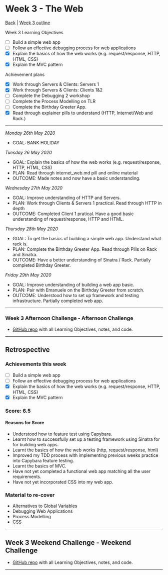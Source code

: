 # Week 3 - The Web


[Back](https://github.com/ooduola/MyLearnings/tree/master/week_notes) | [Week 3 outline](https://github.com/makersacademy/course/blob/master/week_outlines.md#week-3)


Week 3 Learning Objectives
- [ ] Build a simple web app
- [ ] Follow an effective debugging process for web applications
- [x] Explain the basics of how the web works (e.g. request/response, HTTP, HTML, CSS)
- [x] Explain the MVC pattern

Achievement plans
- [x] Work through Servers & Clients: Servers 1 
- [x] Work through Servers & Clients: Clients 1&2 
- [ ] Complete the Debugging 2 workshop
- [ ] Complete the Process Modelling on TLR
- [ ] Complete the Birthday Greeter App. 
- [x] Read through explainer pills to understand (HTTP, Internet/Web and Rack.)

---
*Monday 26th May 2020*
 - GOAL: BANK HOLIDAY

*Tuesday 26 May 2020*
 - GOAL: Explain the basics of how the web works (e.g. request/response, HTTP, HTML, CSS)
 - PLAN: Read through internet_web.md pill and online material
 - OUTCOME: Made notes and now have a basic understanding. 

*Wednesday 27th May 2020*
 - GOAL: Improve understanding of HTTP and Servers. 
 - PLAN: Work through Clients & Servers 1 practical. Read through HTTP in depth
 - OUTCOME: Completed Client 1 pratical. Have a good basic understanding of request/response, HTTP and HTML.

*Thursday 28th May 2020*
 - GOAL: To get the basics of building a simple web app. Understand what rack is.
 - PLAN: Complete the Birthday Greeter App. Read through Pills on Rack and Sinatra.
 - OUTCOME: Have a better understanding of Sinatra / Rack. Partially completed Birthday Greeter.

*Friday 29th May 2020*
 - GOAL: Improve understanding of building a web app basic.
 - PLAN: Pair with Emanuele on the Birthday Greeter from scratch.
 - OUTCOME: Understood how to set up framework and testing infrastructure. Partially completed web app.

---
### Week 3 Afternoon Challenge - Afternoon Challenge

 - [GitHub repo](https://github.com/ooduola/Battle-1) with all Learning Objectives, notes, and code.
---

## Retrospective
### Achievements this week
- [ ] Build a simple web app
- [ ] Follow an effective debugging process for web applications
- [x] Explain the basics of how the web works (e.g. request/response, HTTP, HTML, CSS)
- [x] Explain the MVC pattern
### Score: 6.5
#### Reasons for Score
- Understood how to feature test using Capybara.
- Learnt how to successfully set up a testing framework using Sinatra for for building web apps.
- Learnt the basics of how the web works (http, request/response, html)
- Improved my TDD process with implementing previous weeks practice into Capybara feature testing.
- Learnt the basics of MVC.
- Have not yet completed a functional web app matching all the user requirements. 
- Have not yet incorporated CSS into my web app.

### Material to re-cover
- Alternatives to Global Variables 
- Debugging Web Applications 
- Process Modelling
- CSS 
---
## Week 3 Weekend Challenge - Weekend Challenge
- [GitHub repo](https://github.com/ooduola/rps-challenge) with all Learning Objectives, notes, and code.
---
